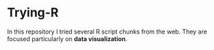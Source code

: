 # Trying-R
In this repository I tried several R script chunks from the web. They are focused particularly on **data visualization**.
